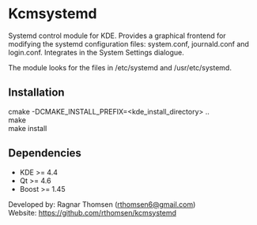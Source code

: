 Kcmsystemd
==========

Systemd control module for KDE. Provides a graphical frontend for modifying 
the systemd configuration files: system.conf, journald.conf and login.conf.
Integrates in the System Settings dialogue.

The module looks for the files in /etc/systemd and /usr/etc/systemd.


Installation
------------
cmake -DCMAKE_INSTALL_PREFIX=<kde_install_directory> ..  
make  
make install  


Dependencies
------------
*   KDE >= 4.4  
*   Qt >= 4.6  
*   Boost >= 1.45  


Developed by: Ragnar Thomsen (rthomsen6@gmail.com)  
Website: https://github.com/rthomsen/kcmsystemd  
